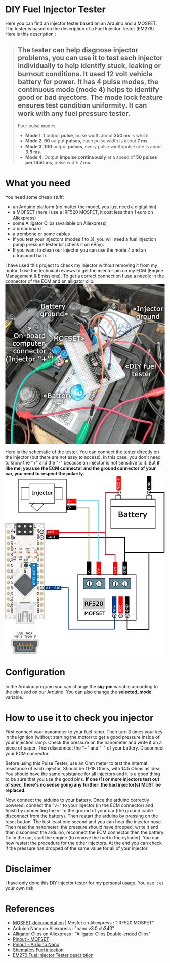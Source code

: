 # DIY Fuel Injector Tester

Here you can find an injector tester based on an Arduino and a MOSFET.
The tester is based on the description of a Fuel Injector Tester (EM276).
Here is this description :
>The tester can help diagnose injector problems, you can use it to test each injector individually to help identify stuck, leaking or burnout conditions. 
>It used 12 volt vehicle battery for power. 
>It has 4 pulse modes, the continuous mode (mode 4) helps to identify good or bad injectors. 
>The mode lock feature ensures test condition uniformity. 
>It can work with any fuel pressure tester. 
>-----------
>Four pulse modes:
>- **Mode 1**: **1** output **pulse**, pulse width about **250 ms** is which.
>- **Mode 2**: **50** output **pulses**, each pulse width is about **7 ms**.
>- **Mode 3**: **100** output **pulses**, every pulse width/pulse rate is about **3.5 ms**.
>- **Mode 4**: Output **impulse continuously** at a speed of **50 pulses per 1450 ms**, pulse width **7 ms**.


# What you need
You need some cheap stuff:
- an Arduino platform (no matter the model, you just need a digital pin) 
- a MOFSET (here I use a IRF520 MOSFET, it cost less than 1 euro on Aliexpress)
- some Alligator Clips (available on Aliexpress)
- a breadboard
- a trombone or some cables
- If you test your injectors (modes 1 to 3), you will need a fuel injection pump pressure tester kit (check it on eBay).
- If you want to clean our injector you can use the mode 4 and an ultrasound bath.

I have used this project to check my injector without removing it from my motor.
I use the technical reviews to get the injector pin on my ECM (Engine Management & Emissions).
To get a correct connection I use a needle in the connector of the ECM and an alligator clip. 
![demo][demo]

Here is the schematic of the tester. You can connect the tester directly on the injector (but there are not easy to access). In this case, you don't need to know the "+" and the "-" because an injector is not sensitive to it. But **if like me, you use the ECM connector and the ground connector of your car, you need to respect the polarity.**
![Pinout][poinout]

# Configuration
In the Arduino program you can change the **sig-pin** variable according to the pin used on our Arduino.
You can also change the **selected_mode** variable.

# How to use it to check you injector
First connect your nanometer to your fuel ramp. Then turn 3 times your key in the ignition (without starting the motor) to get a good pressure inside of your injection ramp.
Check the pressure on the nanometer and write it on a piece of paper.
Then disconnect the "+" and "-" of your battery. Disconnect your ECM connector.

Before using this Pulse Tester, use an Ohm meter to test the internal resistance of each injector. Should be 11-18 Ohms, with 14.5 Ohms as ideal. You should have the same resistance for all injectors and it is a good thing to be sure that you use the good pins.
**If one (1) or more injectors test out of spec, there's no sense going any further: the bad injector(s) MUST be replaced.**

Now, connect the arduino to your battery. Once the arduino correctly powered, connect the "v+" to your injector (in the ECM connector) and finish by connecting the v- to the ground of your car (the ground cable disconnect from the battery).
Then restart the arduino by pressing on the reset button. The test least one second and you can hear the injector nose.
Then read the nanometer: the pressure should have dropped, write it and then disconnect the arduino, reconnect the ECM connector then the battery. Go in the car, start the engine (to remove the fuel in the cylinder).
You can now restart the procedure for the other injectors.
At the end you can check if the pressure has dropped of the same value for all of your injector.

# Disclaimer
I have only done this DIY injector tester for my personal usage. You use it at your own risk.

# References 
- [MOSFET documentation](https://en.wikipedia.org/wiki/MOSFET) |  Mosfet on Aliexpress : "IRF520 MOSFET"
- Arduino Nano on Aliexpress : "nano v3.0 ch340"
- Alligator Clips on Aliexpress : "Alligator Clips Double-ended Clips"
- [Pinout - MOFSET](https://www.pinterest.co.uk/pin/396527942183351203/)
- [Pinout - Arduino Nano](http://www.pighixxx.com/test/pinouts/boards/nano.pdf)
- [Shematics Fuel injection](http://www.924cup.fr/sour/technique/moteur/MS924/hpfp.gif)
- [EM276 Fuel Injector Tester  description](https://www.amazon.com/all-sun-EM276-Fuel-Injector-Tester/dp/B0126MEK3C)

[poinout]: ./images/pinout.png "Pinout"
[demo]: ./images/demo-square.jpg "Demo"
